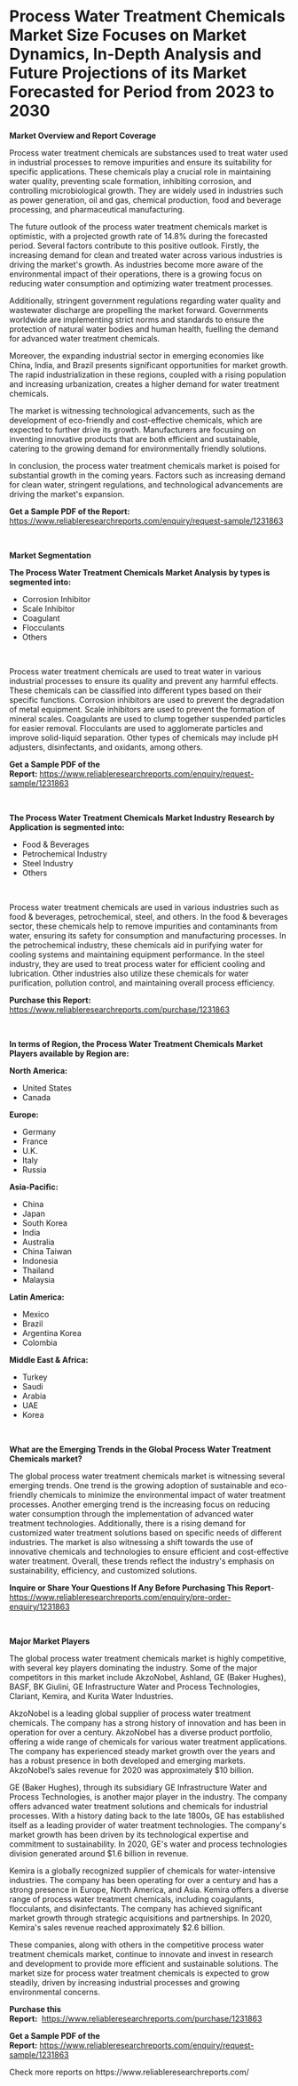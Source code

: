 <p><h1>Process Water Treatment Chemicals Market Size Focuses on Market Dynamics, In-Depth Analysis and Future Projections of its Market Forecasted for Period from 2023 to 2030</h1></p><p><strong>Market Overview and Report Coverage</strong></p>
<p><p>Process water treatment chemicals are substances used to treat water used in industrial processes to remove impurities and ensure its suitability for specific applications. These chemicals play a crucial role in maintaining water quality, preventing scale formation, inhibiting corrosion, and controlling microbiological growth. They are widely used in industries such as power generation, oil and gas, chemical production, food and beverage processing, and pharmaceutical manufacturing.</p><p>The future outlook of the process water treatment chemicals market is optimistic, with a projected growth rate of 14.8% during the forecasted period. Several factors contribute to this positive outlook. Firstly, the increasing demand for clean and treated water across various industries is driving the market's growth. As industries become more aware of the environmental impact of their operations, there is a growing focus on reducing water consumption and optimizing water treatment processes.</p><p>Additionally, stringent government regulations regarding water quality and wastewater discharge are propelling the market forward. Governments worldwide are implementing strict norms and standards to ensure the protection of natural water bodies and human health, fuelling the demand for advanced water treatment chemicals.</p><p>Moreover, the expanding industrial sector in emerging economies like China, India, and Brazil presents significant opportunities for market growth. The rapid industrialization in these regions, coupled with a rising population and increasing urbanization, creates a higher demand for water treatment chemicals.</p><p>The market is witnessing technological advancements, such as the development of eco-friendly and cost-effective chemicals, which are expected to further drive its growth. Manufacturers are focusing on inventing innovative products that are both efficient and sustainable, catering to the growing demand for environmentally friendly solutions.</p><p>In conclusion, the process water treatment chemicals market is poised for substantial growth in the coming years. Factors such as increasing demand for clean water, stringent regulations, and technological advancements are driving the market's expansion.</p></p>
<p><strong>Get a Sample PDF of the Report:</strong> <a href="https://www.reliableresearchreports.com/enquiry/request-sample/1231863">https://www.reliableresearchreports.com/enquiry/request-sample/1231863</a></p>
<p>&nbsp;</p>
<p><strong>Market Segmentation</strong></p>
<p><strong>The Process Water Treatment Chemicals Market Analysis by types is segmented into:</strong></p>
<p><ul><li>Corrosion Inhibitor</li><li>Scale Inhibitor</li><li>Coagulant</li><li>Flocculants</li><li>Others</li></ul></p>
<p>&nbsp;</p>
<p><p>Process water treatment chemicals are used to treat water in various industrial processes to ensure its quality and prevent any harmful effects. These chemicals can be classified into different types based on their specific functions. Corrosion inhibitors are used to prevent the degradation of metal equipment. Scale inhibitors are used to prevent the formation of mineral scales. Coagulants are used to clump together suspended particles for easier removal. Flocculants are used to agglomerate particles and improve solid-liquid separation. Other types of chemicals may include pH adjusters, disinfectants, and oxidants, among others.</p></p>
<p><strong>Get a Sample PDF of the Report:</strong>&nbsp;<a href="https://www.reliableresearchreports.com/enquiry/request-sample/1231863">https://www.reliableresearchreports.com/enquiry/request-sample/1231863</a></p>
<p>&nbsp;</p>
<p><strong>The Process Water Treatment Chemicals Market Industry Research by Application is segmented into:</strong></p>
<p><ul><li>Food & Beverages</li><li>Petrochemical Industry</li><li>Steel Industry</li><li>Others</li></ul></p>
<p>&nbsp;</p>
<p><p>Process water treatment chemicals are used in various industries such as food & beverages, petrochemical, steel, and others. In the food & beverages sector, these chemicals help to remove impurities and contaminants from water, ensuring its safety for consumption and manufacturing processes. In the petrochemical industry, these chemicals aid in purifying water for cooling systems and maintaining equipment performance. In the steel industry, they are used to treat process water for efficient cooling and lubrication. Other industries also utilize these chemicals for water purification, pollution control, and maintaining overall process efficiency.</p></p>
<p><strong>Purchase this Report:</strong>&nbsp; <a href="https://www.reliableresearchreports.com/purchase/1231863">https://www.reliableresearchreports.com/purchase/1231863</a></p>
<p>&nbsp;</p>
<p><strong>In terms of Region, the Process Water Treatment Chemicals Market Players available by Region are:</strong></p>
<p>
    <p> <strong> North America: </strong>
        <ul>
            <li>United States</li>
            <li>Canada</li>
        </ul>
        </p> 
    <p> <strong> Europe: </strong>
        <ul>
            <li>Germany</li>
            <li>France</li>
            <li>U.K.</li>
            <li>Italy</li>
            <li>Russia</li>
        </ul>
        </p> 
    <p> <strong> Asia-Pacific: </strong>
        <ul>
            <li>China</li>
            <li>Japan</li>
            <li>South Korea</li>
            <li>India</li>
            <li>Australia</li>
            <li>China Taiwan</li>
            <li>Indonesia</li>
            <li>Thailand</li>
            <li>Malaysia</li>
        </ul>
        </p> 
    <p> <strong> Latin America: </strong>
        <ul>
            <li>Mexico</li>
            <li>Brazil</li>
            <li>Argentina Korea</li>
            <li>Colombia</li>
        </ul>
        </p> 
    <p> <strong> Middle East & Africa: </strong>
        <ul>
            <li>Turkey</li>
            <li>Saudi</li>
            <li>Arabia</li>
            <li>UAE</li>
            <li>Korea</li>
        </ul>
    </p>
    </p>
<p>&nbsp;</p>
<p><strong>What are the Emerging Trends in the Global Process Water Treatment Chemicals market?</strong></p>
<p><p>The global process water treatment chemicals market is witnessing several emerging trends. One trend is the growing adoption of sustainable and eco-friendly chemicals to minimize the environmental impact of water treatment processes. Another emerging trend is the increasing focus on reducing water consumption through the implementation of advanced water treatment technologies. Additionally, there is a rising demand for customized water treatment solutions based on specific needs of different industries. The market is also witnessing a shift towards the use of innovative chemicals and technologies to ensure efficient and cost-effective water treatment. Overall, these trends reflect the industry's emphasis on sustainability, efficiency, and customized solutions.</p></p>
<p><strong>Inquire or Share Your Questions If Any Before Purchasing This Report</strong>- <a href="https://www.reliableresearchreports.com/enquiry/pre-order-enquiry/1231863">https://www.reliableresearchreports.com/enquiry/pre-order-enquiry/1231863</a></p>
<p>&nbsp;</p>
<p><strong>Major Market Players</strong></p>
<p><p>The global process water treatment chemicals market is highly competitive, with several key players dominating the industry. Some of the major competitors in this market include AkzoNobel, Ashland, GE (Baker Hughes), BASF, BK Giulini, GE Infrastructure Water and Process Technologies, Clariant, Kemira, and Kurita Water Industries.</p><p>AkzoNobel is a leading global supplier of process water treatment chemicals. The company has a strong history of innovation and has been in operation for over a century. AkzoNobel has a diverse product portfolio, offering a wide range of chemicals for various water treatment applications. The company has experienced steady market growth over the years and has a robust presence in both developed and emerging markets. AkzoNobel’s sales revenue for 2020 was approximately $10 billion.</p><p>GE (Baker Hughes), through its subsidiary GE Infrastructure Water and Process Technologies, is another major player in the industry. The company offers advanced water treatment solutions and chemicals for industrial processes. With a history dating back to the late 1800s, GE has established itself as a leading provider of water treatment technologies. The company's market growth has been driven by its technological expertise and commitment to sustainability. In 2020, GE's water and process technologies division generated around $1.6 billion in revenue.</p><p>Kemira is a globally recognized supplier of chemicals for water-intensive industries. The company has been operating for over a century and has a strong presence in Europe, North America, and Asia. Kemira offers a diverse range of process water treatment chemicals, including coagulants, flocculants, and disinfectants. The company has achieved significant market growth through strategic acquisitions and partnerships. In 2020, Kemira's sales revenue reached approximately $2.6 billion.</p><p>These companies, along with others in the competitive process water treatment chemicals market, continue to innovate and invest in research and development to provide more efficient and sustainable solutions. The market size for process water treatment chemicals is expected to grow steadily, driven by increasing industrial processes and growing environmental concerns.</p></p>
<p><strong>Purchase this Report:</strong>&nbsp;&nbsp;<a href="https://www.reliableresearchreports.com/purchase/1231863">https://www.reliableresearchreports.com/purchase/1231863</a></p>
<p></p>
<p><strong>Get a Sample PDF of the Report:</strong>&nbsp;<a href="https://www.reliableresearchreports.com/enquiry/request-sample/1231863">https://www.reliableresearchreports.com/enquiry/request-sample/1231863</a></p>
<p>Check more reports on https://www.reliableresearchreports.com/</p>